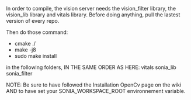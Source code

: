 In order to compile, the vision server needs 
the vision_filter library, the vision_lib library and vitals library.
Before doing anything, pull the lastest version of every repo.

Then do those command:
- cmake ./
- make -j8
- sudo make install

in the following folders, IN THE SAME ORDER AS HERE:
vitals
sonia_lib
sonia_filter

NOTE:
Be sure to have followed the Installation OpenCv page on the wiki 
AND to have set your SONIA_WORKSPACE_ROOT environnement variable.
